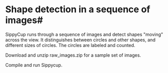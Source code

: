# Shape detection in a sequence of images#

SippyCup runs through a sequence of images and detect shapes "moving" across the view.
It distinguishes between circles and other shapes, and different sizes of circles.
The circles are labeled and counted.

Download and unzip raw_images.zip for a sample set of images.

Compile and run Sippycup.


